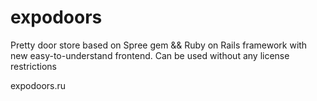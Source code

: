 # expodoors

Pretty door store based on Spree gem && Ruby on Rails framework with new easy-to-understand frontend.
Can be used without any license restrictions

expodoors.ru
